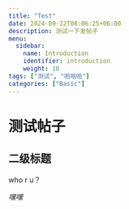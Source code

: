 ```yaml
---
title: "Test"
date: 2024-09-22T08:06:25+06:00
description: 测试一下发帖子
menu:
  sidebar:
    name: Introduction
    identifier: introduction
    weight: 10
tags: ["测试", "哈哈哈"]
categories: ["Basic"]
---
```

# 测试帖子

## 二级标题

who r u？

*嘿嘿*
